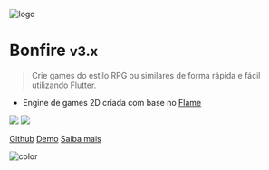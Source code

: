 ![logo](../_media/bonfire.gif)

# Bonfire <small>v3.x</small>

> Crie games do estilo RPG ou similares de forma rápida e fácil utilizando Flutter.

- Engine de games 2D criada com base no [Flame](https://flame-engine.org/)

[![](https://img.shields.io/github/forks/rafaelbarbosatec/bonfire.svg?style=flat&logo=github&colorB=orange&label=forks)](https://github.com/RafaelBarbosatec/bonfire)
[![](https://img.shields.io/github/stars/rafaelbarbosatec/bonfire.svg?style=flat&logo=github&colorB=orange&label=stars)](https://github.com/RafaelBarbosatec/bonfire)


[Github](https://github.com/RafaelBarbosatec/bonfire)
[Demo](https://bonfire-engine.github.io/examples/bonfire-v3)
[Saiba mais](#welcome-to-bonfire)

![color](#3f3f3f)

